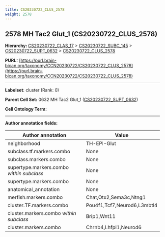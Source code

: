 ```yaml
---
title: CS20230722_CLUS_2578
weight: 2578
---
```

## 2578 MH Tac2 Glut_1 (CS20230722_CLUS_2578)
<b>Hierarchy: </b>
[CS20230722_CLAS_17](../CS20230722_CLAS_17) >
[CS20230722_SUBC_145](../CS20230722_SUBC_145) >
[CS20230722_SUPT_0632](../CS20230722_SUPT_0632) >
[CS20230722_CLUS_2578](../CS20230722_CLUS_2578)

**PURL:** [https://purl.brain-bican.org/taxonomy/CCN20230722/CS20230722_CLUS_2578](https://purl.brain-bican.org/taxonomy/CCN20230722/CS20230722_CLUS_2578)

---


**Labelset:** cluster (Rank: 0)

**Parent Cell Set:** 0632 MH Tac2 Glut_1 ([CS20230722_SUPT_0632](../CS20230722_SUPT_0632))



**Cell Ontology Term:** 

[MARKER GENES.]: #


---

[TRANSFERRED ANNOTATIONS.]: #


[AUTHOR ANNOTATION FIELDS.]: #


**Author annotation fields:**

| Author annotation | Value |
|-------------------|-------|
|neighborhood|TH-EPI-Glut|
|subclass.tf.markers.combo|None|
|subclass.markers.combo|None|
|supertype.markers.combo _within subclass_|None|
|supertype.markers.combo|None|
|anatomical_annotation|None|
|merfish.markers.combo|Chat,Otx2,Sema3c,Ntng1|
|cluster.TF.markers.combo|Pou4f1,Tcf7,Neurod6,L3mbtl4|
|cluster.markers.combo _within subclass_|Brip1,Wnt11|
|cluster.markers.combo|Chrnb4,Lhfpl1,Neurod6|
